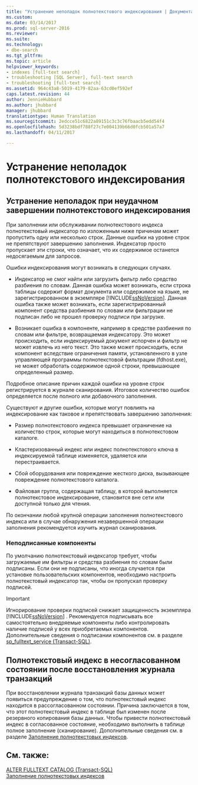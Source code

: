 ```yaml
---
title: "Устранение неполадок полнотекстового индексирования | Документация Майкрософт"
ms.custom: 
ms.date: 03/14/2017
ms.prod: sql-server-2016
ms.reviewer: 
ms.suite: 
ms.technology:
- dbe-search
ms.tgt_pltfrm: 
ms.topic: article
helpviewer_keywords:
- indexes [full-text search]
- troubleshooting [SQL Server], full-text search
- troubleshooting [full-text search]
ms.assetid: 964c43a8-5019-4179-82aa-63cd0ef592ef
caps.latest.revision: 44
author: JennieHubbard
ms.author: jhubbard
manager: jhubbard
translationtype: Human Translation
ms.sourcegitcommit: 2edcce51c6822a89151c3c3c76fbaacb5edd54f4
ms.openlocfilehash: 5d3238bdf788f27c7e004139b66d0fcb501a57a7
ms.lasthandoff: 04/11/2017

---
```

# <a name="troubleshoot-full-text-indexing"></a>Устранение неполадок полнотекстового индексирования
     
##  <a name="failure"></a> Устранение неполадок при неудачном завершении полнотекстового индексирования  
 При заполнении или обслуживании полнотекстового индекса полнотекстовый индексатор по изложенным ниже причинам может пропустить одну или несколько строк. Данные ошибки на уровне строк не препятствуют завершению заполнения. Индексатор просто пропускает эти строки, что означает, что их содержимое останется недосягаемым для запросов.  
  
 Ошибки индексирования могут возникать в следующих случаях.  
  
-   Индексатор не смог найти или загрузить фильтр либо средство разбиения по словам. Данная ошибка может возникать, если строка таблицы содержит формат документа или содержимое на языке, не зарегистрированном в экземпляре [!INCLUDE[ssNoVersion](../../includes/ssnoversion-md.md)]. Данная ошибка также может возникать, если зарегистрированный компонент средства разбиения по словам или фильтрации не подписан либо не прошел проверку подписи при загрузке.  
  
-   Возникает ошибка в компоненте, например в средстве разбиения по словам или фильтре, возвращаемая индексатору. Это может происходить, если индексируемый документ испорчен и фильтр не может извлечь из него текст. Это также может происходить, если компонент вследствие ограничения памяти, установленного в узле управляющей программы полнотекстовой фильтрации (fdhost.exe), не может обработать содержимое одной строки, превышающее определенный размер.  
  
 Подробное описание причин каждой ошибки на уровне строк регистрируется в журнале сканирования. Итоговое количество ошибок определяется после полного или добавочного заполнения.  
  
 Существуют и другие ошибки, которые могут повлиять на индексирование как таковое и препятствовать завершению заполнения:  
  
-   Размер полнотекстового индекса превышает ограничение на количество строк, которые могут находиться в полнотекстовом каталоге.  
  
-   Кластеризованный индекс или индекс полнотекстового ключа в индексируемой таблице изменяется, удаляется или перестраивается.  
  
-   Сбой оборудования или повреждение жесткого диска, вызывающее повреждение полнотекстового каталога.  
  
-   Файловая группа, содержащая таблицу, в которой выполняется полнотекстовое индексирование, становится вне сети или доступной только для чтения.  
  
 По окончании любой крупной операции заполнения полнотекстового индекса или в случае обнаружения незавершенной операции заполнения рекомендуется изучить журнал сканирования.  
  
### <a name="unsigned-components"></a>Неподписанные компоненты  
 По умолчанию полнотекстовый индексатор требует, чтобы загружаемые им фильтры и средства разбиения по словам были подписаны. Если они не подписаны, что иногда случается при установке пользовательских компонентов, необходимо настроить полнотекстовый индексатор так, чтобы он пропускал проверку подписей.  
  
> [!IMPORTANT]  
>  Игнорирование проверки подписей снижает защищенность экземпляра [!INCLUDE[ssNoVersion](../../includes/ssnoversion-md.md)] . Рекомендуется подписывать все самостоятельно внедряемые компоненты либо контролировать наличие подписей у всех приобретаемых компонентов. Дополнительные сведения о подписании компонентов см. в разделе [sp_fulltext_service (Transact-SQL)](../../relational-databases/system-stored-procedures/sp-fulltext-service-transact-sql.md).  
  
  
##  <a name="state"></a> Полнотекстовый индекс в несогласованном состоянии после восстановления журнала транзакций  
 При восстановлении журнала транзакций базы данных может появиться предупреждение о том, что полнотекстовый индекс находится в рассогласованном состоянии. Причина заключается в том, что этот полнотекстовый индекс в таблице был изменен после резервного копирования базы данных. Чтобы привести полнотекстовый индекс в согласованное состояние, необходимо выполнить в таблице полное заполнение (сканирование). Дополнительные сведения см. в разделе [Заполнение полнотекстовых индексов](../../relational-databases/search/populate-full-text-indexes.md).  
  
  
## <a name="see-also"></a>См. также:  
 [ALTER FULLTEXT CATALOG (Transact-SQL)](../../t-sql/statements/alter-fulltext-catalog-transact-sql.md)   
 [Заполнение полнотекстовых индексов](../../relational-databases/search/populate-full-text-indexes.md)  
  
  
